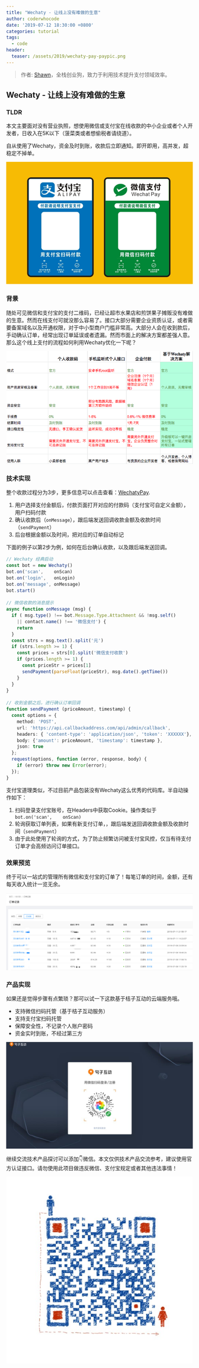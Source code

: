 ```yaml
---
title: "Wechaty - 让线上没有难做的生意"
author: coderwhocode
date: '2019-07-12 18:30:00 +0800'
categories: tutorial
tags:
  - code
header:
  teaser: /assets/2019/wechaty-pay-paypic.png
---
```


> 作者: [Shawn](https://mugglepay.com)，全栈创业狗，致力于利用技术提升支付领域效率。

## Wechaty - 让线上没有难做的生意

### TLDR

本文主要面对没有营业执照，想使用微信或支付宝在线收款的中小企业或者个人开发者，日收入在5K以下（菠菜类或者想偷税者请绕道）。

自从使用了Wechaty，资金及时到账，收款后立即通知。即开即用，高并发，超稳定不掉单。

![让线上没有难做的生意](/assets/2019/wechaty-pay-paypic.png)

<!--more-->

### 背景

随处可见微信和支付宝的支付二维码，已经让超市水果店和煎饼果子摊贩没有难做的生意。然而在线支付可就没那么容易了。接口大部分需要企业资质认证，或者需要备案域名以及开通权限，对于中小型商户门槛非常高。大部分人会在收到款后，手动确认订单，经常出现订单延误或者遗漏。然而市面上的解决方案都差强人意。那么这个线上支付的流程如何利用Wechaty优化一下呢？

![各种支付方案对比](/assets/2019/wechaty-pay-paycompare.png)

### 技术实现

整个收款过程分为3步，更多信息可以点击查看：[WechatyPay](https://github.com/coderwhocode/wechaty-pay).

1. 用户选择支付金额后，付款页面打开对应的付款码（支付宝可自定义金额），用户扫码付款
2. 确认收款后（```onMessage```），跟后端发送回调收款金额及收款时间（```sendPayment```）
3. 后台根据金额以及时间，把对应的订单自动标记

下面的例子以第2步为例，如何在后台确认收款，以及跟后端发送回调。

```ts
// Wechaty 经典启动
const bot = new Wechaty()
bot.on('scan',    onScan)
bot.on('login',   onLogin)
bot.on('message', onMessage)
bot.start()

// 微信收款的消息提示
async function onMessage (msg) {
  if ( msg.type() !== bot.Message.Type.Attachment && !msg.self()
    || contact.name() !== '微信支付') {
    return
  }
  const strs = msg.text().split('元')
  if (strs.length >= 1) {
    const prices = strs[0].split('微信支付收款')
    if (prices.length >= 1) {
      const priceStr = prices[1]
      sendPayment(parseFloat(priceStr), msg.date().getTime())
    }
  }
}

// 收到金额之后，进行确认订单回调
function sendPayment (priceAmount, timestamp) {
  const options = {
    method: 'POST',
    url: 'https://api.callbackaddress.com/api/admin/callback',
    headers: { 'content-type': 'application/json', 'token': 'XXXXXX'},
    body: {'amount': priceAmount, 'timestamp': timestamp },
    json: true
  };
  request(options, function (error, response, body) {
    if (error) throw new Error(error);
  });
}
```

支付宝道理类似，不过目前产品包装没有Wechaty这么优秀的代码库。半自动操作如下：

1. 扫码登录支付宝账号，在Headers中获取Cookie。操作类似于`bot.on('scan',    onScan)`
2. 轮询获取订单列表，如果有新支付订单，，跟后端发送回调收款金额及收款时间（```sendPayment```）
3. 由于此处使用了轮询的方式，为了防止频繁访问被支付宝风控，仅当有待支付订单才会高频访问订单接口。

### 效果预览

终于可以一站式的管理所有微信和支付宝的订单了！每笔订单的时间，金额，还有每天收入统计一览无余。

![后台订单管理](/assets/2019/wechaty-pay-paymentsx.jpg)

### 产品实现

如果还是觉得步骤有点繁琐？那可以试一下这款基于桔子互动的云端服务哦。

* 支持微信扫码托管（基于桔子互动服务）
* 支持支付宝扫码托管
* 保障安全性，不记录个人账户密码
* 资金实时到账，不经过第三方

![桔子互动](/assets/2019/wechaty-pay-botorange.png)

继续交流技术产品探讨可以添加👇微信。本文仅供技术产品交流参考，建议使用官方认证接口。请勿使用此项目做违反微信、支付宝规定或者其他违法事情！

![微信](/assets/2019/wechaty-pay-wechat.jpeg)
